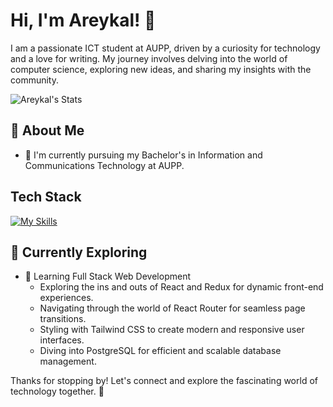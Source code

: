 # Hi, I'm Areykal! 👋

I am a passionate ICT student at AUPP, driven by a curiosity for technology and a love for writing. My journey involves delving into the world of computer science, exploring new ideas, and sharing my insights with the community.

![Areykal's Stats](https://github-readme-stats.vercel.app/api?username=Areykal&theme=vue-dark&show_icons=true&hide_border=true&count_private=true)

## 🚀 About Me

- 🔭 I'm currently pursuing my Bachelor's in Information and Communications Technology at AUPP.


## Tech Stack
[![My Skills](https://skillicons.dev/icons?i=js,html,css,java,python,flutter,react,tailwind,cpp)](https://skillicons.dev)

## 🌱 Currently Exploring

- 🚀 Learning Full Stack Web Development
  - Exploring the ins and outs of React and Redux for dynamic front-end experiences.
  - Navigating through the world of React Router for seamless page transitions.
  - Styling with Tailwind CSS to create modern and responsive user interfaces.
  - Diving into PostgreSQL for efficient and scalable database management.

Thanks for stopping by! Let's connect and explore the fascinating world of technology together. 🚀
